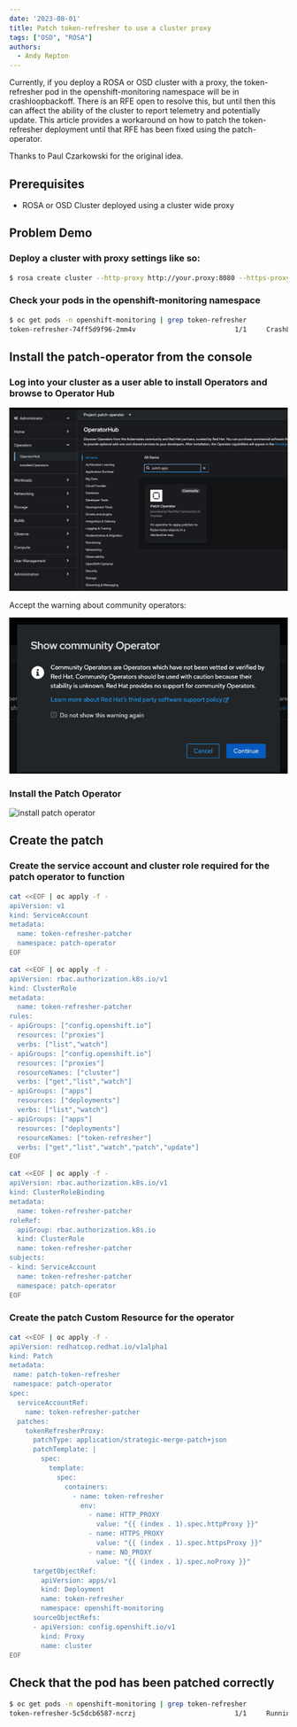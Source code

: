 ```yaml
---
date: '2023-08-01'
title: Patch token-refresher to use a cluster proxy
tags: ["OSD", "ROSA"]
authors:
  - Andy Repton
---
```


Currently, if you deploy a ROSA or OSD cluster with a proxy, the token-refresher pod in the openshift-monitoring namespace will be in crashloopbackoff. There is an RFE open to resolve this, but until then this can affect the ability of the cluster to report telemetry and potentially update. This article provides a workaround on how to patch the token-refresher deployment until that RFE has been fixed using the patch-operator.

Thanks to Paul Czarkowski for the original idea.

## Prerequisites

* ROSA or OSD Cluster deployed using a cluster wide proxy

## Problem Demo

### Deploy a cluster with proxy settings like so:

```bash
$ rosa create cluster --http-proxy http://your.proxy:8080 --https-proxy https://your.secure.proxy:8080 --no-proxy my.local.domain
```

### Check your pods in the openshift-monitoring namespace

```bash
$ oc get pods -n openshift-monitoring | grep token-refresher
token-refresher-74ff5d9f96-2mm4v                         1/1     CrashLoopBackOff     5             5m
```

## Install the patch-operator from the console

### Log into your cluster as a user able to install Operators and browse to Operator Hub
![install patch operator](/docs/misc/token-refresher-proxy/images/install-patch-operator.png)

Accept the warning about community operators:

![accept community warning](/docs/misc/token-refresher-proxy/images/accept-community-operator.png)

### Install the Patch Operator

![install patch operator](/docs/misc/token-refresher-proxy/images/accept-community-operator-2.png)

## Create the patch
### Create the service account and cluster role required for the patch operator to function

```bash
cat <<EOF | oc apply -f -
apiVersion: v1
kind: ServiceAccount
metadata:
  name: token-refresher-patcher
  namespace: patch-operator
EOF
```

```bash
cat <<EOF | oc apply -f -
apiVersion: rbac.authorization.k8s.io/v1
kind: ClusterRole
metadata:
  name: token-refresher-patcher
rules:
- apiGroups: ["config.openshift.io"]
  resources: ["proxies"]
  verbs: ["list","watch"]
- apiGroups: ["config.openshift.io"]
  resources: ["proxies"]
  resourceNames: ["cluster"]
  verbs: ["get","list","watch"]
- apiGroups: ["apps"]
  resources: ["deployments"]
  verbs: ["list","watch"]
- apiGroups: ["apps"]
  resources: ["deployments"]
  resourceNames: ["token-refresher"]
  verbs: ["get","list","watch","patch","update"]
EOF
```

```bash
cat <<EOF | oc apply -f -
apiVersion: rbac.authorization.k8s.io/v1
kind: ClusterRoleBinding
metadata:
  name: token-refresher-patcher
roleRef:
  apiGroup: rbac.authorization.k8s.io
  kind: ClusterRole
  name: token-refresher-patcher
subjects:
- kind: ServiceAccount
  name: token-refresher-patcher
  namespace: patch-operator
EOF
```

### Create the patch Custom Resource for the operator

```bash
cat <<EOF | oc apply -f -
apiVersion: redhatcop.redhat.io/v1alpha1
kind: Patch
metadata:
 name: patch-token-refresher
 namespace: patch-operator
spec:
  serviceAccountRef:
    name: token-refresher-patcher
  patches:
    tokenRefresherProxy:
      patchType: application/strategic-merge-patch+json
      patchTemplate: |
        spec:
          template:
            spec:
              containers:
                - name: token-refresher
                  env:
                    - name: HTTP_PROXY
                      value: "{{ (index . 1).spec.httpProxy }}"
                    - name: HTTPS_PROXY
                      value: "{{ (index . 1).spec.httpsProxy }}"
                    - name: NO_PROXY
                      value: "{{ (index . 1).spec.noProxy }}"
      targetObjectRef:
        apiVersion: apps/v1
        kind: Deployment
        name: token-refresher
        namespace: openshift-monitoring
      sourceObjectRefs:
      - apiVersion: config.openshift.io/v1
        kind: Proxy
        name: cluster
EOF
```

## Check that the pod has been patched correctly 

```bash
$ oc get pods -n openshift-monitoring | grep token-refresher
token-refresher-5c5dcb6587-ncrzj                         1/1     Running     0             5s
```
